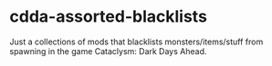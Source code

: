 # cdda-assorted-blacklists
Just a collections of mods that blacklists monsters/items/stuff from spawning in the game Cataclysm: Dark Days Ahead.
